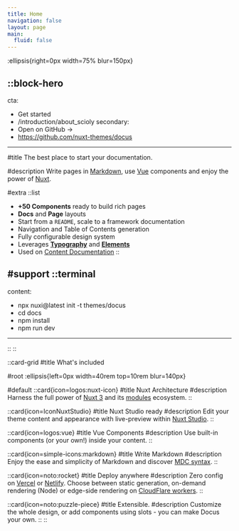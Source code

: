 ```yaml
---
title: Home
navigation: false
layout: page
main:
  fluid: false
---
```


:ellipsis{right=0px width=75% blur=150px}

::block-hero
---
cta:
  - Get started
  - /introduction/about_scioly
secondary:
  - Open on GitHub →
  - https://github.com/nuxt-themes/docus
---

#title
The best place to start your documentation.

#description
Write pages in [Markdown](https://content.nuxtjs.org), use [Vue](https://vuejs.org) components and enjoy the power of [Nuxt](https://nuxt.com).

#extra
  ::list
  - **+50 Components** ready to build rich pages
  - **Docs** and **Page** layouts
  - Start from a `README`, scale to a framework documentation
  - Navigation and Table of Contents generation
  - Fully configurable design system
  - Leverages [**Typography**](https://typography.nuxt.space/) and [**Elements**](https://elements.nuxt.dev)
  - Used on [Content Documentation](https://content.nuxtjs.org)
  ::

#support
  ::terminal
  ---
  content:
  - npx nuxi@latest init -t themes/docus
  - cd docs
  - npm install
  - npm run dev
  ---
  ::
::

::card-grid
#title
What's included

#root
:ellipsis{left=0px width=40rem top=10rem blur=140px}

#default
  ::card{icon=logos:nuxt-icon}
  #title
  Nuxt Architecture
  #description
  Harness the full power of [Nuxt 3](https://v3.nuxtjs.org) and its [modules](https://modules.nuxtjs.org) ecosystem.
  ::

  ::card{icon=IconNuxtStudio}
  #title
  Nuxt Studio ready
  #description
  Edit your theme content and appearance with live-preview within [Nuxt Studio](https://nuxt.studio).
  ::

  ::card{icon=logos:vue}
  #title
  Vue Components
  #description
  Use built-in components (or your own!) inside your content.
  ::

  ::card{icon=simple-icons:markdown}
  #title
  Write Markdown
  #description
  Enjoy the ease and simplicity of Markdown and discover [MDC syntax](https://content.nuxtjs.org/guide/writing/mdc).
  ::

  ::card{icon=noto:rocket}
  #title
  Deploy anywhere
  #description
  Zero config on [Vercel](https://vercel.com) or [Netlify](https://netlify.com). Choose between static generation, on-demand rendering (Node) or edge-side rendering on [CloudFlare workers](https://workers.cloudflare.com).
  ::

  ::card{icon=noto:puzzle-piece}
  #title
  Extensible.
  #description
  Customize the whole design, or add components using slots - you can make Docus your own.
  ::
::
